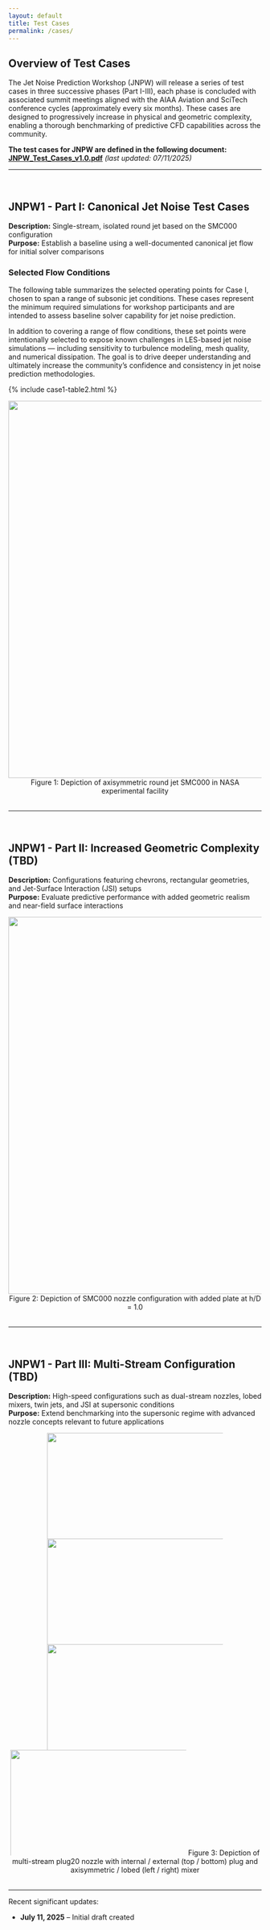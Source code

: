 ```yaml
---
layout: default
title: Test Cases
permalink: /cases/
---
```


## **Overview of Test Cases**

The Jet Noise Prediction Workshop (JNPW) will release a series of test cases in three successive phases (Part I-III), each phase is concluded with associated summit meetings aligned with the AIAA Aviation and SciTech conference cycles (approximately every six months). These cases are designed to progressively increase in physical and geometric complexity, enabling a thorough benchmarking of predictive CFD capabilities across the community.

**The test cases for JNPW are defined in the following document:**  
[**JNPW_Test_Cases_v1.0.pdf**](downloads/JNPW_Test_Cases_v1.0.pdf) *(last updated: 07/11/2025)*



---
<br>

## **JNPW1 - Part I: Canonical Jet Noise Test Cases**
**Description:** Single-stream, isolated round jet based on the SMC000 configuration  
**Purpose:** Establish a baseline using a well-documented canonical jet flow for initial solver comparisons

### **Selected Flow Conditions**
The following table summarizes the selected operating points for Case I, chosen to span a range of subsonic jet conditions. These cases represent the minimum required simulations for workshop participants and are intended to assess baseline solver capability for jet noise prediction.

In addition to covering a range of flow conditions, these set points were intentionally selected to expose known challenges in LES-based jet noise simulations — including sensitivity to turbulence modeling, mesh quality, and numerical dissipation. The goal is to drive deeper understanding and ultimately increase the community’s confidence and consistency in jet noise prediction methodologies.

{% include case1-table2.html %}

<center>
  <img src="{{'/assets/images/SMC000.png'     | relative_url}}"  width="750"> 
  Figure 1: Depiction of axisymmetric round jet SMC000 in NASA experimental facility
</center>

<br>

---
<br>

## **JNPW1 - Part II: Increased Geometric Complexity (TBD)**  
**Description:** Configurations featuring chevrons, rectangular geometries, and Jet-Surface Interaction (JSI) setups  
**Purpose:** Evaluate predictive performance with added geometric realism and near-field surface interactions

<center>
  <img src="{{'/assets/images/experimental_setup.png'     | relative_url}}"  width="750"> 
  Figure 2: Depiction of SMC000 nozzle configuration with added plate at h/D = 1.0
</center>

<br>

---
<br>

## **JNPW1 - Part III: Multi-Stream Configuration (TBD)**
**Description:** High-speed configurations such as dual-stream nozzles, lobed mixers, twin jets, and JSI at supersonic conditions  
**Purpose:** Extend benchmarking into the supersonic regime with advanced nozzle concepts relevant to future applications


<center>
  <div style="width: 350px; height: 210px; overflow: hidden; display: inline-block;">
    <img src="{{'/assets/images/122Am0pInt.4k.ao.png' | relative_url}}" 
         style="width: 500px; height: 250px; object-fit: cover; object-position: -30px -20px;">
  </div>
  <div style="width: 350px; height: 210px; overflow: hidden; display: inline-block;">
    <img src="{{'/assets/images/122Am5pInt.4k.ao.png' | relative_url}}" 
         style="width: 500px; height: 250px; object-fit: cover; object-position: -30px -20px;">
  </div>
</center>

<center>
  <div style="width: 350px; height: 210px; overflow: hidden; display: inline-block;">
    <img src="{{'/assets/images/122DLm5p2069.4k.ao.png' | relative_url}}" 
         style="width: 500px; height: 250px; object-fit: cover; object-position: -55px -20px;">
  </div>
  <div style="width: 350px; height: 210px; overflow: hidden; display: inline-block;">
    <img src="{{'/assets/images/122DLm5p2069.4k.ao.png' | relative_url}}" 
         style="width: 500px; height: 250px; object-fit: cover; object-position: -55px -10px;">
  </div>
  Figure 3: Depiction of multi-stream plug20 nozzle with internal / external (top / bottom) plug and axisymmetric / lobed (left / right) mixer
</center>



<br>

---
Recent significant updates:

- **July 11, 2025** – Initial draft created

